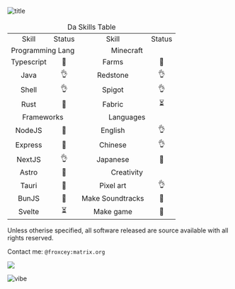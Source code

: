 ![title](https://user-images.githubusercontent.com/51555391/219424687-50421e5a-e990-49b9-bb17-4e216306d237.png)

<table>
    <thead align="center">
        <tr>
            <td colspan=4>Da Skills Table</td>
        </tr>
    </thead>
    <tbody align="center">
        <tr>
            <td>Skill</td>
            <td>Status</td>
            <td>Skill</td>
            <td>Status</td>
        </tr>
        <tr>
            <td colspan=2>Programming Lang</td>
            <td colspan=2>Minecraft</td>
        </tr>
        <tr>
            <td>Typescript</td>
            <td>🚀</td>
            <td>Farms</td>
            <td>🚀</td>
        </tr>
        <tr>
            <td>Java</td>
            <td>👌</td>
            <td>Redstone</td>
            <td>👌</td>
        </tr>
        <tr>
            <td>Shell</td>
            <td>👌</td>
            <td>Spigot</td>
            <td>👌</td>
        </tr>
        <tr>
            <td>Rust</td>
            <td>🔰</td>
            <td>Fabric</td>
            <td>⏳</td>
        </tr>
        <tr>
            <td colspan=2>Frameworks</td>
            <td colspan=2>Languages</td>
        </tr>
        <tr>
            <td>NodeJS</td>
            <td>🚀</td>
            <td>English</td>
            <td>👌</td>
        </tr>
        <tr>
            <td>Express</td>
            <td>🚀</td>
            <td>Chinese</td>
            <td>👌</td>
        </tr>
        <tr>
            <td>NextJS</td>
            <td>👌</td>
            <td>Japanese</td>
            <td>🔰</td>
        </tr>
        <tr>
            <td>Astro</td>
            <td>🔰</td>
            <td colspan=2>Creativity</td>
        </tr>
        <tr>
            <td>Tauri</td>
            <td>🔰</td>
            <td>Pixel art</td>
            <td>👌</td>
        </tr>
        <tr>
            <td>BunJS</td>
            <td>🔰</td>
            <td>Make Soundtracks</td>
            <td>🔰</td>
        </tr>
        <tr>
            <td>Svelte</td>
            <td>⏳</td>
            <td>Make game</td>
            <td>🔰</td>
        </tr>
    </tbody>
</table>

Unless otherise specified, all software released are source available with all rights reserved.

Contact me: `@froxcey:matrix.org`

![](https://komarev.com/ghpvc/?username=froxcey&style=for-the-badge&color=d88516)

![vibe](https://user-images.githubusercontent.com/51555391/176177206-ec3f9dce-8780-4fe8-b6ac-5eeeac2038d4.gif)
